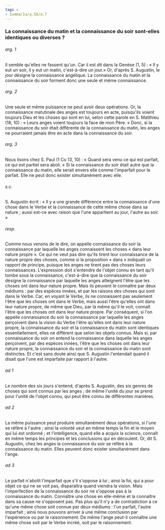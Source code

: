 ```yaml
---
tags : 
- Summa/Ia/q.58/a.7
---
```


### La connaissance du matin et la connaissance du soir sont-elles identiques ou diverses ?

###### arg. 1
Il semble qu'elles ne fassent qu'un. Car il est dit dans la Genèse (1, 5) : « Il y eut un soir, il y eut un matin, c'est-à-dire un jour.» Or, d'après S. Augustin, le jour désigne la connaissance angélique. La connaissance du matin et la connaissance du soir forment donc une seule et même connaissance. 

###### arg. 2
Une seule et même puissance ne peut avoir deux opérations. Or, la connaissance matutinale des anges est toujours en acte, puisqu'ils voient toujours Dieu et les choses qui sont en lui, selon cette parole en S. Matthieu (18, 10) : « Leurs anges voient toujours la face de mon Père. » Donc, si la connaissance du soir était différente de la connaissance du matin, les anges ne pourraient jamais être en acte dans la connaissance du soir. 

###### arg. 3
Nous lisons chez S. Paul (1 Co 13, 10) : « Quand sera venu ce qui est parfait, ce qui est partiel sera aboli. » Si la connaissance du soir était autre que la connaissance du matin, elle serait envers elle comme l'imparfait pour le parfait. Elle ne peut donc exister simultanément avec elle. 

###### s.c.
S. Augustin écrit : « Il y a une grande différence entre la connaissance d'une chose dans le Verbe et la connaissance de cette même chose dans sa nature ; aussi est-ce avec raison que l'une appartient au jour, l'autre au soir. » 

###### resp.
Comme nous venons de le dire, on appelle connaissance du soir la connaissance par laquelle les anges connaissent les choses « dans leur nature propre ». Ce qui ne veut pas dire qu'ils tirent leur connaissance de la nature propre des choses, comme si la proposition « dans » indiquait un rapport de principe, puisque les anges ne tirent pas des choses leurs connaissances. L'expression doit s'entendre de l'objet connu en tant qu'il tombe sous la connaissance, c'est-à-dire que la connaissance du soir désigne la connaissance par laquelle les anges atteignent l'être que les choses ont dans leur nature propre. Mais ils peuvent le connaître par deux médiums : par des espèces innées, et par les raisons des choses qui sont dans le Verbe. Car, en voyant le Verbe, ils ne connaissent pas seulement l'être que les choses ont dans le Verbe, mais aussi l'être qu'elles ont dans leur nature propre, de même que Dieu, par là même qu'il le voit, connaît l'être que les choses ont dans leur nature propre. Par conséquent, si l'on appelle connaissance du soir la connaissance par laquelle les anges perçoivent dans la vision du Verbe l'être qu'elles ont dans leur nature propre, la connaissance du soir et la connaissance du matin sont identiques essentiellement, elles ne diffèrent que selon les objets connus. Mais si, par connaissance du soir on entend la connaissance dans laquelle les anges perçoivent, par des espèces innées, I'être que les choses ont dans leur nature propre, la connaissance du soir et la connaissance du matin sont distinctes. Et c'est sans doute ainsi que S. Augustin l'entendait quand il disait que l'une est imparfaite par rapport à l'autre. 

###### ad 1
Le nombre des six jours s'entend, d'après S. Augustin, des six genres de choses qui sont connus par les anges ; de même l'unité du jour se prend pour l'unité de l'objet connu, qui peut être connu de différentes manières. 

###### ad 2
La même puissance peut produire simultanément deux opérations, si l'une se réfère à l'autre ; ainsi la volonté veut en même temps la fin et le moyen qui lui est ordonné ; et l'intelligence, quand elle a acquis la science, connaît en même temps les principes et les conclusions qui en découlent. Or, dit S. Augustin, chez les anges la connaissance du soir se réfère à la connaissance du matin. Elles peuvent donc exister simultanément dans l'ange. 

###### ad 3
Le parfait n'abolit l'imparfait que s'il s'oppose à lui ; ainsi la foi, qui a pour objet ce qui ne se voit pas, disparaîtra quand viendra la vision. Mais l'imperfection de la connaissance du soir ne s'oppose pas à la connaissance du matin. Connaître une chose en elle-même et la connaître dans sa cause ne s'opposent pas. Pas plus qu'il n'y a de contradiction à ce qu'une même chose soit connue par deux médiums : l'un parfait, l'autre imparfait ; ainsi nous pouvons arriver à une même conclusion par l'expérience ou par le raisonnement. De même l'ange peut-il connaître une même chose soit par le Verbe incréé, soit par le raisonnement. 





